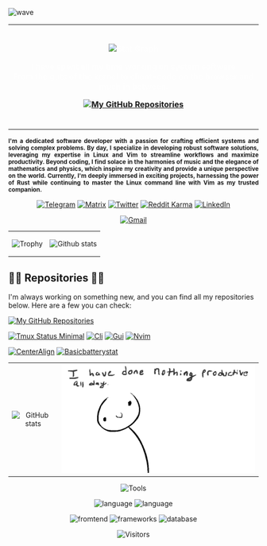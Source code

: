 <p align="center" style="color:grey">

![wave](https://capsule-render.vercel.app/api?type=waving&color=auto&height=300&section=header&text=Nikhil%20Singh&fontSize=90&animation=fadeIn&fontAlignY=38&desc=Welcome%20to%20my%20GitHub%20Profile!&descAlignY=51&descAlign=62)

<div align="center" style="font-size: 16px;text-align: center;font-weight:bold;color:#ffffff99;">
<table>
<tbody>
<td align="center">
<img width="2000" height="0"><br>

![Stat Graph](https://github-profile-summary-cards.vercel.app/api/cards/profile-details?username=niksingh710&theme=dracula)

I have spent all my time working on system software <br> From the guts of the kernel to client-code on the browser and much in between.

[![My GitHub Repositories](https://img.shields.io/badge/My%20GitHub%20Repositories-See%20them%20all-black?style=for-the-badge&logo=github)](https://github.com/niksingh710?tab=repositories)
<img width="2000" height="0">

</td>
</tbody>
</table>
</div>
</p>

<small style="font-weight:bold;text-align: justify;">

I'm a dedicated software developer with a passion for crafting efficient systems and solving complex problems. By day, I specialize in developing robust software solutions, leveraging my expertise in Linux and Vim to streamline workflows and maximize productivity.
Beyond coding, I find solace in the harmonies of music and the elegance of mathematics and physics, which inspire my creativity and provide a unique perspective on the world.
Currently, I'm deeply immersed in exciting projects, harnessing the power of Rust while continuing to master the Linux command line with Vim as my trusted companion.

</small>

<div align="center">

[![Telegram](https://img.shields.io/badge/-Telegram-blue?style=flat-square&logo=telegram&logoColor=white&link=https://t.me/niksingh710/)](https://t.me/niksingh710/)
[![Matrix](https://img.shields.io/badge/-Matrix-black?style=flat-square&logo=matrix&logoColor=white&link=https://matrix.to/#/@niksingh710:matrix.org)](https://matrix.to/#/@niksingh710:matrix.org)
[![Twitter](https://img.shields.io/badge/-Twitter-blue?style=flat-square&logo=twitter&logoColor=white&link=https://twitter.com/niksingh710/)](https://twitter.com/niksingh710/)
[![Reddit Karma](https://img.shields.io/reddit/user-karma/combined/niksingh710?label=karma&logo=reddit)](https://reddit.com/u/niksingh710)
[![LinkedIn](https://img.shields.io/badge/-LinkedIn-blue?style=flat-square&logo=linkedin&logoColor=white&link=https://www.linkedin.com/in/niksingh710/)](https://www.linkedin.com/in/niksingh710/)

[![Gmail](https://img.shields.io/badge/Gmail-D14836?style=for-the-badge&logo=gmail&logoColor=white)](mailto:nik.singh710@gmail.com)

</div>

<table>
<tbody>
<td align="center" style="vertical-align: middle;">

![Trophy](https://github-profile-trophy.vercel.app/?username=niksingh710&theme=dracula&column=5)

</td>
<td align="center" style="vertical-align: middle;">

![Github stats](https://github-readme-stats.vercel.app/api/top-langs/?username=niksingh710&show_icons=true&layout=compact&langs_count=16&theme=dracula&hidden_border=true)

</td>
</tbody>
</table>

## 👨‍💻 Repositories 👨‍💻

I'm always working on something new, and you can find all my repositories below. Here are a few you can check:

[![My GitHub Repositories](https://img.shields.io/badge/My%20GitHub%20Repositories-See%20them%20all-black?style=for-the-badge&logo=github)](https://github.com/niksingh710?tab=repositories)

[![Tmux Status Minimal](https://github-readme-stats.vercel.app/api/pin/?username=niksingh710&repo=minimal-tmux-status&theme=dracula)](https://github.com/niksingh710/minimal-tmux-status)
[![Cli](https://github-readme-stats.vercel.app/api/pin/?username=niksingh710&repo=cdots&theme=dracula)](https://github.com/niksingh710/cdots)
[![Gui](https://github-readme-stats.vercel.app/api/pin/?username=niksingh710&repo=gdots&theme=dracula)](https://github.com/niksingh710/gdots)
[![Nvim](https://github-readme-stats.vercel.app/api/pin/?username=niksingh710&repo=nvim&theme=dracula)](https://github.com/niksingh710/nvim)

[![CenterAlign](https://github-readme-stats.vercel.app/api/pin/?username=niksingh710&repo=center-align&theme=dracula)](https://github.com/niksingh710/center-align)
[![Basicbatterystat](https://github-readme-stats.vercel.app/api/pin/?username=niksingh710&repo=basic-battery-stat&theme=dracula)](https://github.com/niksingh710/basic-battery-stat)

<div align="center">

<table>
<tbody>
<td align="center" style="vertical-align: middle;height: inherit">

![GitHub stats](https://github-readme-stats.vercel.app/api?username=niksingh710&show_icons=true&theme=dracula&hidden_border=true)

</td>
<td align="center" style="vertical-align: middle;">

<img src="./nothing.gif">

</td>
</tbody>
</table>

![Tools](https://skillicons.dev/icons?i=bash,linux,git,vim,neovim&theme=dark)

![language](https://skillicons.dev/icons?i=rust,go,lua)
![language](https://skillicons.dev/icons?i=java,cpp,c,python,dart&theme=dark)

![fromtend](https://skillicons.dev/icons?i=html,css,javascript&theme=dark)
![frameworks](https://skillicons.dev/icons?i=svelte,express,nodejs,flutter&theme=dark)
![database](https://skillicons.dev/icons?i=mysql,mongo&theme=dark)

![Visitors](https://profile-counter.glitch.me/niksingh710/count.svg)

</div>
